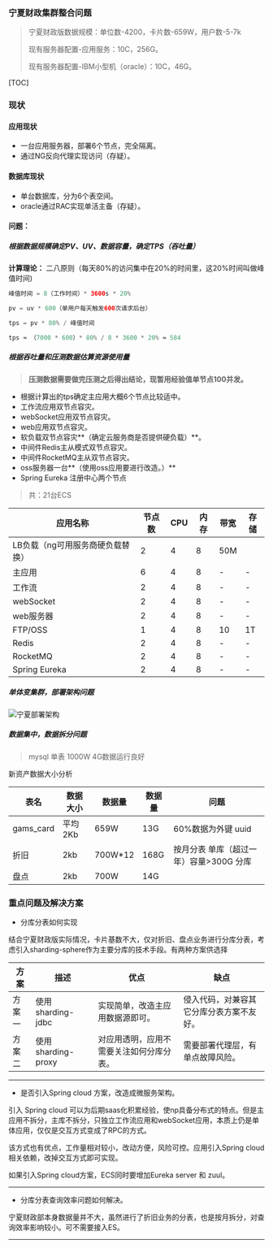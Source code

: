 ### 宁夏财政集群整合问题



> 宁夏财政版数据规模：单位数-4200，卡片数-659W，用户数-5-7k
>
> 现有服务器配置-应用服务：10C，256G。
>
> 现有服务器配置-IBM小型机（oracle）：10C，46G。





[TOC]

### 现状

#### 应用现状

- 一台应用服务器，部署6个节点，完全隔离。
- 通过NG反向代理实现访问（存疑）。

#### 数据库现状

- 单台数据库，分为6个表空间。
- oracle通过RAC实现单活主备（存疑）。

#### 问题：

##### 根据数据规模确定PV、UV、数据容量，确定TPS（吞吐量）

**计算理论：** 二八原则（每天80%的访问集中在20%的时间里，这20%时间叫做峰值时间)

```java
峰值时间 = 8（工作时间）* 3600s * 20%

pv = uv * 600（单用户每天触发600次请求后台）

tps = pv * 80% / 峰值时间

tps ≈ （7000 * 600）* 80% / 8 * 3600 * 20% ≈ 584
```

 

##### 根据吞吐量和压测数据估算资源使用量



> **压测数据需要做完压测之后得出结论，现暂用经验值单节点100并发。**



- 根据计算出的tps确定主应用大概6个节点比较适中。
- 工作流应用双节点容灾。
- webSocket应用双节点容灾。
- web应用双节点容灾。
- 软负载双节点容灾**（确定云服务商是否提供硬负载）**。
- 中间件Redis主从模式双节点容灾。
- 中间件RocketMQ主从双节点容灾。
- oss服务器一台**（使用oss应用要进行改造。）**
- Spring Eureka 注册中心两个节点

> 共：21台ECS

| 应用名称                         | 节点数 | CPU  | 内存 | 带宽 | 存储 |
| -------------------------------- | ------ | ---- | ---- | ---- | ---- |
| LB负载（ng可用服务商硬负载替换） | 2      | 4    | 8    | 50M  |      |
| 主应用                           | 6      | 4    | 8    | -    | -    |
| 工作流                           | 2      | 4    | 8    | -    | -    |
| webSocket                        | 2      | 4    | 8    | -    | -    |
| web服务器                        | 2      | 4    | 8    | -    | -    |
| FTP/OSS                          | 1      | 4    | 8    | 10   | 1T   |
| Redis                            | 2      | 4    | 8    | -    | -    |
| RocketMQ                         | 2      | 4    | 8    | -    | -    |
| Spring Eureka                    | 2      | 4    | 8    | -    | -    |



##### 单体变集群，部署架构问题

![宁夏部署架构](/宁夏财政集群整合问题.assets/宁夏部署架构.png)

##### 数据集中，数据拆分问题

> mysql 单表 1000W 4G数据运行良好

新资产数据大小分析

| 表名      | 数据大小 | 数据量  | 数据量 | 问题                                    |
| --------- | -------- | ------- | ------ | --------------------------------------- |
| gams_card | 平均 2Kb | 659W    | 13G    | 60%数据为外键 uuid                      |
| 折旧      | 2kb      | 700W*12 | 168G   | 按月分表 单库（超过一年）容量>300G 分库 |
| 盘点      | 2kb      | 700W    | 14G    |                                         |



### 重点问题及解决方案

- 分库分表如何实现

结合宁夏财政版实际情况，卡片基数不大，仅对折旧、盘点业务进行分库分表，考虑引入sharding-sphere作为主要分库的技术手段。有两种方案供选择

| 方案   | 描述               | 优点                                     | 缺点                                     |
| ------ | ------------------ | ---------------------------------------- | ---------------------------------------- |
| 方案一 | 使用sharding-jdbc  | 实现简单，改造主应用数据源即可。         | 侵入代码，对兼容其它分库分表方案不友好。 |
| 方案二 | 使用sharding-proxy | 对应用透明，应用不需要关注如何分库分表。 | 需要部署代理层，有单点故障风险。         |



---

- 是否引入Spring cloud 方案，改造成微服务架构。

引入 Spring cloud 可以为后期saas化积累经验，使np具备分布式的特点。但是主应用不拆分，主库不拆分，只独立工作流应用和webSocket应用，本质上仍是单体应用，仅仅是交互方式变成了RPC的方式。

该方式也有优点，工作量相对较小，改动方便，风险可控。应用引入Spring cloud相关依赖，改掉交互方式即可实现。

如果引入Spring cloud方案，ECS同时要增加Eureka server 和 zuul。

---

- 分库分表查询效率问题如何解决。

宁夏财政部本身数据量并不大，虽然进行了折旧业务的分表，也是按月拆分，对查询效率影响较小。可不需要接入ES。

---

